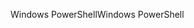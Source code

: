 <span data-ttu-id="bb871-101">Windows PowerShell</span><span class="sxs-lookup"><span data-stu-id="bb871-101">Windows PowerShell</span></span>